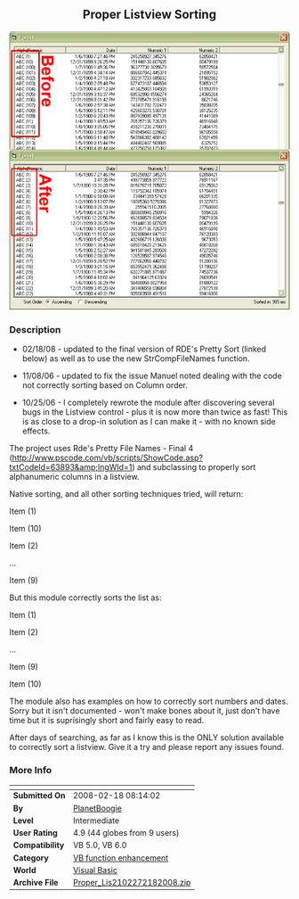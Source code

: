 ﻿<div align="center">

## Proper Listview Sorting

<img src="PIC20061025203651175.gif">
</div>

### Description

- 02/18/08 - updated to the final version of RDE's Pretty Sort (linked below) as well as to use the new StrCompFileNames function.

- 11/08/06 - updated to fix the issue Manuel noted dealing with the code not correctly sorting based on Column order.

- 10/25/06 - I completely rewrote the module after discovering several bugs in the Listview control - plus it is now more than twice as fast! This is as close to a drop-in solution as I can make it - with no known side effects.

The project uses Rde's Pretty File Names - Final 4 (http://www.pscode.com/vb/scripts/ShowCode.asp?txtCodeId=63893&amp;lngWId=1) and subclassing to properly sort alphanumeric columns in a listview.

Native sorting, and all other sorting techniques tried, will return:

Item (1)

Item (10)

Item (2)

...

Item (9)

But this module correctly sorts the list as:

Item (1)

Item (2)

...

Item (9)

Item (10)

The module also has examples on how to correctly sort numbers and dates. Sorry but it isn't documented - won't make bones about it, just don't have time but it is suprisingly short and fairly easy to read.

After days of searching, as far as I know this is the ONLY solution available to correctly sort a listview. Give it a try and please report any issues found.
 
### More Info
 


<span>             |<span>
---                |---
**Submitted On**   |2008-02-18 08:14:02
**By**             |[PlanetBoogie](https://github.com/Planet-Source-Code/PSCIndex/blob/master/ByAuthor/planetboogie.md)
**Level**          |Intermediate
**User Rating**    |4.9 (44 globes from 9 users)
**Compatibility**  |VB 5\.0, VB 6\.0
**Category**       |[VB function enhancement](https://github.com/Planet-Source-Code/PSCIndex/blob/master/ByCategory/vb-function-enhancement__1-25.md)
**World**          |[Visual Basic](https://github.com/Planet-Source-Code/PSCIndex/blob/master/ByWorld/visual-basic.md)
**Archive File**   |[Proper\_Lis2102272182008\.zip](https://github.com/Planet-Source-Code/planetboogie-proper-listview-sorting__1-66868/archive/master.zip)








